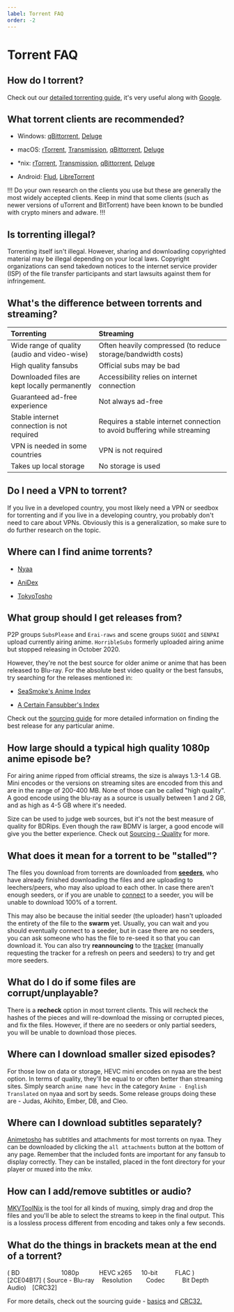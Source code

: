 ```yaml
---
label: Torrent FAQ
order: -2
---
```


# Torrent FAQ

## How do I torrent?

Check out our [detailed torrenting guide](/guides/torrenting), it's very useful along with [Google](https://www.google.com/).

## What torrent clients are recommended?

* Windows: [qBittorrent](https://www.qbittorrent.org/), [Deluge](https://deluge-torrent.org/)

* macOS: [rTorrent](https://github.com/rakshasa/rtorrent), [Transmission](https://transmissionbt.com), [qBittorrent](https://www.qbittorrent.org), [Deluge](https://deluge-torrent.org/)

* *nix: [rTorrent](https://github.com/rakshasa/rtorrent), [Transmission](https://transmissionbt.com), [qBittorrent](https://www.qbittorrent.org), [Deluge](https://deluge-torrent.org/)

* Android: [Flud](https://play.google.com/store/apps/details?id=com.delphicoder.flud&hl=en_US&gl=US), [LibreTorrent](https://play.google.com/store/apps/details?id=org.proninyaroslav.libretorrent&hl=en_US&gl=US)

!!!
Do your own research on the clients you use but these are generally the most widely accepted clients. Keep in mind that some clients (such as newer versions of uTorrent and BitTorrent) have been known to be bundled with crypto miners and adware.
!!!


## Is torrenting illegal?

Torrenting itself isn't illegal. However, sharing and downloading copyrighted material may be illegal depending on your local laws. Copyright organizations can send takedown notices to the internet service provider (ISP) of the file transfer participants and start lawsuits against them for infringement.

## What's the difference between torrents and streaming?

|Torrenting|Streaming|
:--|:--|
|Wide range of quality (audio and video-wise)|Often heavily compressed (to reduce storage/bandwidth costs) |
|High quality fansubs|Official subs may be bad|
|Downloaded files are kept locally permanently|Accessibility relies on internet connection|
|Guaranteed ad-free experience|Not always ad-free|
|Stable internet connection is not required|Requires a stable internet connection to avoid buffering while streaming|
|VPN is needed in some countries|VPN is not required|
|Takes up local storage|No storage is used|

## Do I need a VPN to torrent?
If you live in a developed country, you most likely need a VPN or seedbox for torrenting and if you live in a developing country, you probably don't need to care about VPNs. Obviously this is a generalization, so make sure to do further research on the topic.

## Where can I find anime torrents?

- [Nyaa](https://nyaa.si)

- [AniDex](https://anidex.info/)

- [TokyoTosho](https://www.tokyotosho.info/?cat=1)

## What group should I get releases from?

P2P groups `SubsPlease` and `Erai-raws` and scene groups `SUGOI` and `SENPAI` upload currently airing anime. `HorribleSubs` formerly uploaded airing anime but stopped releasing in October 2020.

However, they're not the best source for older anime or anime that has been released to Blu-ray. For the absolute best video quality or the best fansubs, try searching for the releases mentioned in:

- [SeaSmoke's Anime Index](https://releases.moe)


- [A Certain Fansubber's Index](https://docs.google.com/spreadsheets/d/1PJYwhjzLNPXV2X1np-S4rdZE4fb7pxp-QbHY1O0jH6Q/htmlview)

Check out the [sourcing guide](/guides/sourcing) for more detailed information on finding the best release for any particular anime.

## How large should a typical high quality 1080p anime episode be?

For airing anime ripped from official streams, the size is always 1.3-1.4 GB. Mini encodes or the versions on streaming sites are encoded from this and are in the range of 200-400 MB. None of those can be called "high quality". A good encode using the blu-ray as a source is usually between 1 and 2 GB, and as high as 4-5 GB where it's needed. 

Size can be used to judge web sources, but it's not the best measure of quality for BDRips. Even though the raw BDMV is larger, a good encode will give you the better experience. Check out [Sourcing - Quality](/en/guides/sourcing#quality) for more.

## What does it mean for a torrent to be "stalled"?

The files you download from torrents are downloaded from [**seeders**](/guides/torrenting), who have already finished downloading the files and are uploading to leechers/peers, who may also upload to each other. In case there aren't enough seeders, or if you are unable to [connect](/guides/torrenting#connectability) to a seeder, you will be unable to download 100% of a torrent. 

This may also be because the initial seeder (the uploader) hasn't uploaded the entirety of the file to the **swarm** yet. Usually, you can wait and you should eventually connect to a seeder, but in case there are no seeders, you can ask someone who has the file to re-seed it so that you can download it. You can also try **reannouncing** to the [tracker](/guides/torrenting#glossary) (manually requesting the tracker for a refresh on peers and seeders) to try and get more seeders.

## What do I do if some files are corrupt/unplayable?

There is a **recheck** option in most torrent clients. This will recheck the hashes of the pieces and will re-download the missing or corrupted pieces, and fix the files. However, if there are no seeders or only partial seeders, you will be unable to download those pieces.

## Where can I download smaller sized episodes?

For those low on data or storage, HEVC mini encodes on nyaa are the best option. In terms of quality, they'll be equal to or often better than streaming sites. Simply search `anime name hevc` in the category `Anime - English Translated` on nyaa and sort by seeds. Some release groups doing these are - Judas, Akihito, Ember, DB, and Cleo.

## Where can I download subtitles separately?

[Animetosho](https://animetosho.org/) has subtitles and attachments for most torrents on nyaa. They can be downloaded by clicking the `all attachments` button at the bottom of any page. Remember that the included fonts are important for any fansub to display correctly. They can be installed, placed in the font directory for your player or muxed into the mkv.

## How can I add/remove subtitles or audio?

[MKVToolNix](https://mkvtoolnix.download/) is the tool for all kinds of muxing, simply drag and drop the files and you'll be able to select the streams to keep in the final output. This is a lossless process different from encoding and takes only a few seconds.

## What do the things in brackets mean at the end of a torrent?

( BD &emsp; &emsp;&emsp;&emsp;&emsp;&emsp; 1080p&emsp;&emsp; &emsp;HEVC x265 &emsp; 10-bit &emsp; &emsp; FLAC ) [2CE04B17]
( Source - Blu-ray&emsp; Resolution &emsp;&emsp;Codec &emsp; &emsp; Bit Depth &emsp;Audio)&emsp;[CRC32]

For more details, check out the sourcing guide - [basics](/en/guides/sourcing#basics) and [CRC32.](/en/guides/sourcing#crc32)